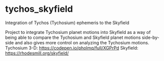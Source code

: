 # tychos_skyfield
Integration of Tychos (Tychosium) ephemeris to the Skyfield

Project to integrate Tychosium planet motions into Skyfield as a way of being able to compare the Tychosium and Skyfield planet motions side-by-side and also gives more control on analyzing the Tychosium motions.
Tychosium 3-D: https://codepen.io/pholmq/full/XGPrPd
Skyfield: https://rhodesmill.org/skyfield/
